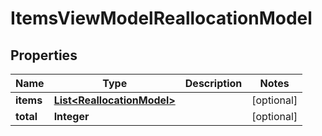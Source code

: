 # ItemsViewModelReallocationModel

## Properties
Name | Type | Description | Notes
------------ | ------------- | ------------- | -------------
**items** | [**List&lt;ReallocationModel&gt;**](ReallocationModel.md) |  |  [optional]
**total** | **Integer** |  |  [optional]
